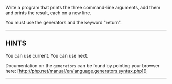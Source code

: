 Write a program that prints the three command-line arguments, add them and prints the result, each on a new line.

You must use the generators and the keyword "return".

----------------------------------------------------------------------
## HINTS
You can use current.
You can use next.

Documentation on the `generators` can be found by pointing your browser here:
  [http://php.net/manual/en/language.generators.syntax.php]()

----------------------------------------------------------------------
